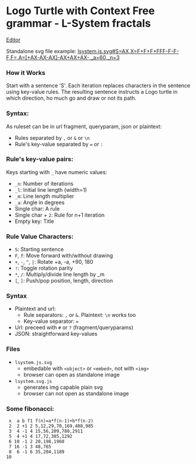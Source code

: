 #  Logo Turtle with Context Free grammar - L-System fractals


[Editor](editor.html)

Standalone svg file example: [lsystem.js.svg#S=AX,X=F+F+F+FFF-F-F-F,F=,A=[+AX-AX-AX]-AX+AX+AX-,_a=60,_n=3](lsystem.js.svg#S=AX,X=F+F+F+FFF-F-F-F,F=,A=[+AX-AX-AX]-AX+AX+AX-,_a=60,_n=3)

### How it Works
Start with a sentence 'S'. Each iteration replaces
characters in the sentence using key-value rules.
The resulting sentence instructs a Logo turtle in
which direction, ho much go and draw or not its path.

### Syntax:
As ruleset can be in url fragment, queryparam, json
or plaintext:
- Rules separated by `,` or `&` or `\n`
- Rule's key-value separated by `=` or `:`

### Rule's key-value pairs:
Keys starting with `_` have numeric values:
- `_n`: Number of iterations
- `_l`: Initial line length (width=1)
- `_m`: Line length multiplier
- `_a`: Angle in degrees
- Single char: A rule
- Single char + `2`: Rule for n+1 iteration
- Empty key: Title

### Rule Value Characters:
- `S`: Starting sentence
- `F`, `f`: Move forward with/without drawing
- `+`, `-`, `^`, `|`: Rotate +a, -a, +90, 180
- `!`: Toggle rotation parity
- `*`, `/`: Multiply/divide line length by _m
- `[`, `]`: Push/pop position, length, direction

### Syntax
- Plaintext and url:
  - Rule separators: `,` or `&`. Plaintext: `\n` works too
  - Key-value separator: `=`
- Url: preceed with `#` or `?` (fragment/queryparams)
- JSON: straightforward key-values

### Files
- `lsystem.js.svg`
  - embedable with `<object>` or `<embed>`, not with `<img>`
  - browser can open as standalone image
- `lsystem.svg.js`
  - generates img capable plain svg
  - browser can not open as standalone image

### Some fibonacci:
```
 x  a b f1 f(n)=a*f(n-1)+b*f(n-2)
 2  2 +1 2 5,12,29,70,169,408,985
 3  4 -1 4 15,56,209,780,2911
 5  4 +1 4 17,72,305,1292
 6 10 -1 2 20,198,1960
 7 16 -1 3 48,765
 8  6 -1 6 35,204,1189
10
```